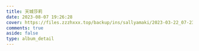 ```yaml
---
title: 天城莎莉
date: 2023-08-07 19:26:28
cover: https://files.zzzhxxx.top/backup/ins/sallyamaki/2023-03-22_07-23-26_UTC_1.jpg
comments: true
aside: false
type: album_detail
---
```

